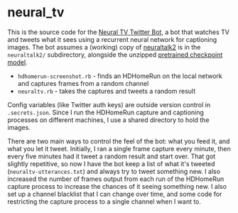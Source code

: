 # neural_tv

This is the source code for the [Neural TV Twitter Bot](https://twitter.com/neural_tv), a bot that watches TV and tweets what it sees using a recurrent neural network for captioning images. The bot assumes a (working) copy of [neuraltalk2](https://github.com/karpathy/neuraltalk2) is in the `neuraltalk2/` subdirectory, alongside the unzipped [pretrained checkpoint model](http://cs.stanford.edu/people/karpathy/neuraltalk2/checkpoint_v1.zip).

* `hdhomerun-screenshot.rb` - finds an HDHomeRun on the local network and captures frames from a random channel
* `neuraltv.rb` - takes the captures and tweets a random result

Config variables (like Twitter auth keys) are outside version control in `.secrets.json`. Since I run the HDHomeRun capture and captioning processes on different machines, I use a shared directory to hold the images.

There are two main ways to control the feel of the bot: what you feed it, and what you let it tweet. Initially, I ran a single frame capture every minute, then every five minutes had it tweet a random result and start over. That got slightly repetitive, so now I have the bot keep a list of what it's tweeted (`neuraltv-utterances.txt`) and always try to tweet something new. I also increased the number of frames output from each run of the HDHomeRun capture process to increase the chances of it seeing something new. I also set up a channel blacklist that I can change over time, and some code for restricting the capture process to a single channel when I want to.
